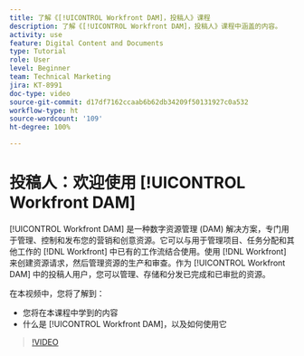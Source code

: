 ```yaml
---
title: 了解《[!UICONTROL Workfront DAM]，投稿人》课程
description: 了解《[!UICONTROL Workfront DAM]，投稿人》课程中涵盖的内容。
activity: use
feature: Digital Content and Documents
type: Tutorial
role: User
level: Beginner
team: Technical Marketing
jira: KT-8991
doc-type: video
source-git-commit: d17df7162ccaab6b62db34209f50131927c0a532
workflow-type: ht
source-wordcount: '109'
ht-degree: 100%

---
```


# 投稿人：欢迎使用 [!UICONTROL Workfront DAM]

[!UICONTROL Workfront DAM] 是一种数字资源管理 (DAM) 解决方案，专门用于管理、控制和发布您的营销和创意资源。它可以与用于管理项目、任务分配和其他工作的 [!DNL Workfront] 中已有的工作流结合使用。使用 [!DNL Workfront] 来创建资源请求，然后管理资源的生产和审查。作为 [!UICONTROL Workfront DAM] 中的投稿人用户，您可以管理、存储和分发已完成和已审批的资源。

在本视频中，您将了解到：

* 您将在本课程中学到的内容
* 什么是 [!UICONTROL Workfront DAM]，以及如何使用它

>[!VIDEO](https://video.tv.adobe.com/v/335251/?quality=12&learn=on&enablevpops)
